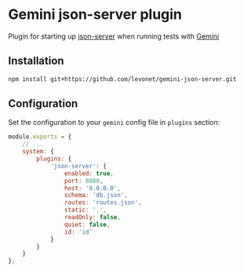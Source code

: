 # Gemini json-server plugin

Plugin for starting up [json-server](https://github.com/typicode/json-server/) when running tests with [Gemini](https://github.com/gemini-testing/gemini)

## Installation

```sh
npm install git+https://github.com/levonet/gemini-json-server.git
```

## Configuration

Set the configuration to your `gemini` config file in `plugins` section:

```js
module.exports = {
    // ...
    system: {
        plugins: {
            'json-server': {
                enabled: true,
                port: 8080,
                host: '0.0.0.0',
                schema: 'db.json',
                routes: 'routes.json',
                static: '.',
                readOnly: false,
                quiet: false,
                id: 'id'
            }
        }
    }
};
```
